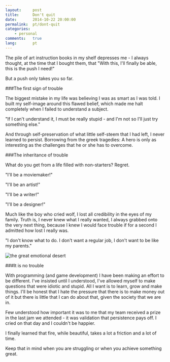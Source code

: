 ```yaml
---
layout:     post
title:      Don't quit
date:       2014-10-22 20:00:00
permalink:  pt/dont-quit
categories:
    - personal
comments:   true
lang:       pt
---
```


The pile of art instruction books in my shelf depresses me - I always thought, at the time that I bought them, that "With this, I'll finally be able, this is the push I need!"

But a push only takes you so far.

###The first sign of trouble

The biggest mistake in my life was believing I was as smart as I was told. I built my self-image around this flawed belief, which made me halt completely when I failed to understand a subject.

"If I can't understand it, I must be really stupid - and I'm not so I'll just try something else."

And through self-preservation of what little self-steem that I had left, I never learned to persist. Borrowing from the greek tragedies: A hero is only as interesting as the challenges that he or she has to overcome.

###The inheritance of trouble

What do you get from a life filled with non-starters? Regret.

"I'll be a moviemaker!"

"I'll be an artist!"

"I'll be a writer!"

"I'll be a designer!"

Much like the boy who cried wolf, I lost all credibility in the eyes of my family. Truth is, I never knew what I really wanted, I always grabbed onto the very next thing, because I knew I would face trouble if for a second I admitted how lost I really was.

"I don't know what to do. I don't want a regular job, I don't want to be like my parents."

![the great emotional desert]({{site.baseurl}}/assets/emotional_desert.png)

###It is no trouble

With programming (and game development) I have been making an effort to be different. I've insisted until I understood, I've allowed myself to make questions that were idiotic and stupid. All I want is to learn, grow and make things. I'll be honest that I hate the pressure that there is to make money out of it but there is little that I can do about that, given the society that we are in.

Few understood how important it was to me that my team received a prize in the last jam we attended - it was validation that persistence pays off. I cried on that day and I couldn't be happier.

I finally learned that fire, while beautiful, takes a lot a friction and a lot of time.

Keep that in mind when you are struggling or when you achieve something great.
